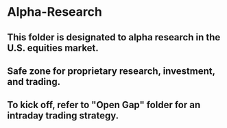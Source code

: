 # Alpha-Research
This folder is designated to alpha research in the U.S. equities market. 
-------------------------------------------------------------------------------------
Safe zone for proprietary research, investment, and trading.
-------------------------------------------------------------------------------------
To kick off, refer to "Open Gap" folder for an intraday trading strategy.
-------------------------------------------------------------------------------------
